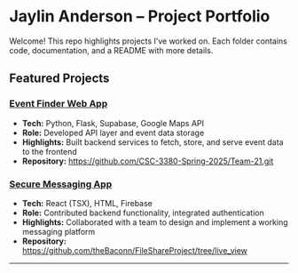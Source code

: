 # Jaylin Anderson – Project Portfolio

Welcome! This repo highlights projects I’ve worked on. Each folder contains code, documentation, and a README with more details.

## Featured Projects

### [Event Finder Web App](./event-finder-app)
- **Tech:** Python, Flask, Supabase, Google Maps API
- **Role:** Developed API layer and event data storage
- **Highlights:** Built backend services to fetch, store, and serve event data to the frontend
- **Repository:** https://github.com/CSC-3380-Spring-2025/Team-21.git



### [Secure Messaging App](./messaging-app)
- **Tech:** React (TSX), HTML, Firebase
- **Role:** Contributed backend functionality, integrated authentication
- **Highlights:** Collaborated with a team to design and implement a working messaging platform
- **Repository:** https://github.com/theBaconn/FileShareProject/tree/live_view
---

